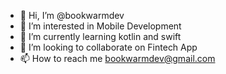 - 👋 Hi, I’m @bookwarmdev
- 👀 I’m interested in Mobile Development
- 🌱 I’m currently learning kotlin and swift
- 💞️ I’m looking to collaborate on Fintech App
- 📫 How to reach me bookwarmdev@gmail.com

<!---
bookwarmdev/bookwarmdev is a ✨ special ✨ repository because its `README.md` (this file) appears on your GitHub profile.
You can click the Preview link to take a look at your changes.
--->
